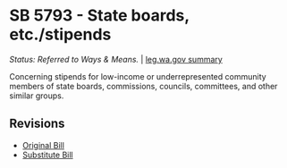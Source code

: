 # SB 5793 - State boards, etc./stipends
*Status: Referred to Ways & Means.* | [leg.wa.gov summary](https://app.leg.wa.gov/billsummary?BillNumber=5793&Year=2021)

Concerning stipends for low-income or underrepresented community members of state boards, commissions, councils, committees, and other similar groups.

## Revisions
* [Original Bill](1/)
* [Substitute Bill](S/)